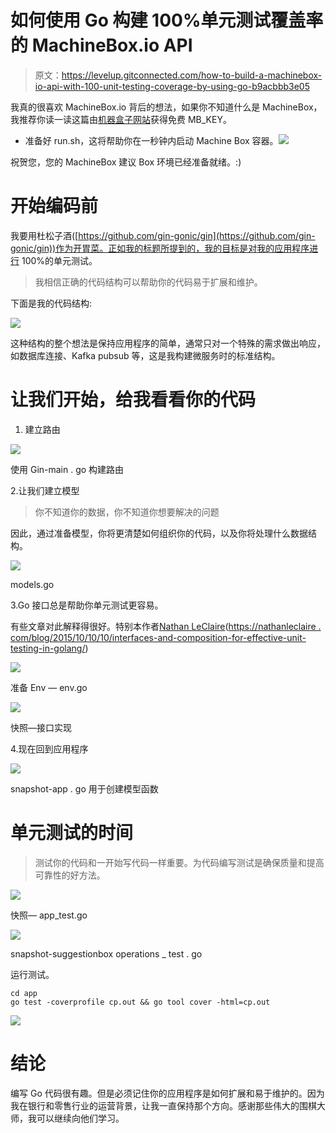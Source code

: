 # 如何使用 Go 构建 100%单元测试覆盖率的 MachineBox.io API

> 原文：<https://levelup.gitconnected.com/how-to-build-a-machinebox-io-api-with-100-unit-testing-coverage-by-using-go-b9acbbb3e05>

我真的很喜欢 MachineBox.io 背后的想法，如果你不知道什么是 MachineBox，我推荐你读一读这篇由[机器盒子网站](https://medium.com/u/f25c357b8e4c#utm_source=blog&utm_medium=mat&utm_campaign=suggestcon)获得免费 MB_KEY。

*   准备好 run.sh，这将帮助你在一秒钟内启动 Machine Box 容器。![](img/2380240493525125ecc83ebab17ff780.png)

祝贺您，您的 MachineBox 建议 Box 环境已经准备就绪。:)

# 开始编码前

我要用杜松子酒([https://github.com/gin-gonic/gin](https://github.com/gin-gonic/gin))作为开胃菜。正如我的标题所提到的，我的目标是对我的应用程序进行 100%的单元测试。

> 我相信正确的代码结构可以帮助你的代码易于扩展和维护。

下面是我的代码结构:

![](img/846cfada77801e5ce651c8c477313263.png)

这种结构的整个想法是保持应用程序的简单，通常只对一个特殊的需求做出响应，如数据库连接、Kafka pubsub 等，这是我构建微服务时的标准结构。

# 让我们开始，给我看看你的代码

1.  建立路由

![](img/271da649ba109310ffa38fc102faa625.png)

使用 Gin-main . go 构建路由

2.让我们建立模型

> 你不知道你的数据，你不知道你想要解决的问题

因此，通过准备模型，你将更清楚如何组织你的代码，以及你将处理什么数据结构。

![](img/1ede43b3a3d313930660227f810d2b3d.png)

models.go

3.Go 接口总是帮助你单元测试更容易。

有些文章对此解释得很好。特别本作者[Nathan LeClaire](https://medium.com/u/f60b32d7ef37?source=post_page-----b9acbbb3e05--------------------------------)([https://nathanleclaire . com/blog/2015/10/10/10/interfaces-and-composition-for-effective-unit-testing-in-golang/](https://nathanleclaire.com/blog/2015/10/10/interfaces-and-composition-for-effective-unit-testing-in-golang/))

![](img/94f0972bbd6a15ffa2de508795a68d57.png)

准备 Env — env.go

![](img/8f0f008cb386c5127394d3ad9c7561cb.png)

快照—接口实现

4.现在回到应用程序

![](img/109d6d75c34b22c1ea7f0c7e65078fe9.png)

snapshot-app . go 用于创建模型函数

# 单元测试的时间

> 测试你的代码和一开始写代码一样重要。为代码编写测试是确保质量和提高可靠性的好方法。

![](img/1fc2acfd655f8cef6b87582593feec3b.png)

快照— app_test.go

![](img/66b2f691d207292998a2fa233875934a.png)

snapshot-suggestionbox operations _ test . go

运行测试。

```
cd app
go test -coverprofile cp.out && go tool cover -html=cp.out
```

![](img/19d894bf0bc71ecf5690530774e9ce10.png)

# 结论

编写 Go 代码很有趣。但是必须记住你的应用程序是如何扩展和易于维护的。因为我在银行和零售行业的运营背景，让我一直保持那个方向。感谢那些伟大的围棋大师，我可以继续向他们学习。